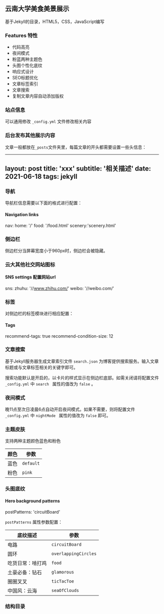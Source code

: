 ## 云南大学美食美景展示

基于Jekyll的目录，HTML5，CSS，JavaScript编写

### Features 特性

- 代码高亮
- 夜间模式
- 粉蓝两种主题色
- 头图个性化底纹
- 响应式设计
- SEO标题优化
- 文章标签索引
- 文章搜索
- 复制文章内容自动添加版权

### 站点信息

可以通用修改 `_config.yml` 文件修改相关内容

### 后台发布其他展示内容

文章一般都放在`_posts`文件夹里，每篇文章的开头都需要设置一些头信息：

---
layout: post
title: 'xxx'
subtitle: '相关描述'
date: 2021-06-18
tags: jekyll
---

### 导航

导航栏信息需要以下面的格式进行配置：

#### Navigation links
nav:
  home: '/'
  food: '/food.html'
  scenery:'scenery.html'

### 侧边栏

侧边栏分当屏幕宽度小于960px时，侧边栏会被隐藏。

### 云大其他社交网站图标

#### SNS settings 配置网站url
sns:
  zhuhu: '//www.zhihu.com/'
  weibo: '//weibo.com/'

### 标签

对侧边栏的标签模块进行相应配置：

#### Tags
recommend-tags: true
recommend-condition-size: 12

### 文章搜索

基于Jekyll服务器生成文章索引文件 `search.json` 为博客提供搜索服务。输入文章标题或与文章标签相关的关键字即可。

搜索功能默认是开启的，以卡片的样式显示在侧边栏底部。如需关闭请将配置文件 `_config.yml` 中 `search ` 属性的值改为 `false` 。

### 夜间模式

晚11点至次日凌晨6点自动开启夜间模式。如果不需要，则将配置文件 `_config.yml` 中 `nightMode ` 属性的值改为 `false` 即可。

### 主题皮肤

支持两种主题颜色蓝色和粉色

颜色 | 参数
----|-----
蓝色 | `default`
粉色 | `pink`

### 头图底纹

#### Hero background patterns
postPatterns: 'circuitBoard'

`postPatterns` 属性参数配置：

底纹描述  |  参数
------|------
电路 | `circuitBoard`
圆环 | `overlappingCircles`
吃货日常：啃打鸡 | `food`
土豪必备：钻石| `glamorous`
圈圈叉叉 | `ticTacToe`
中国风：云海 | `seaOfClouds`

### 结构目录





